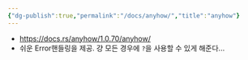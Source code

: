 ```yaml
---
{"dg-publish":true,"permalink":"/docs/anyhow/","title":"anyhow"}
---
```


- https://docs.rs/anyhow/1.0.70/anyhow/
- 쉬운 Error핸들링을 제공. 걍 모든 경우에 `?`을 사용할 수 있게 해준다...
